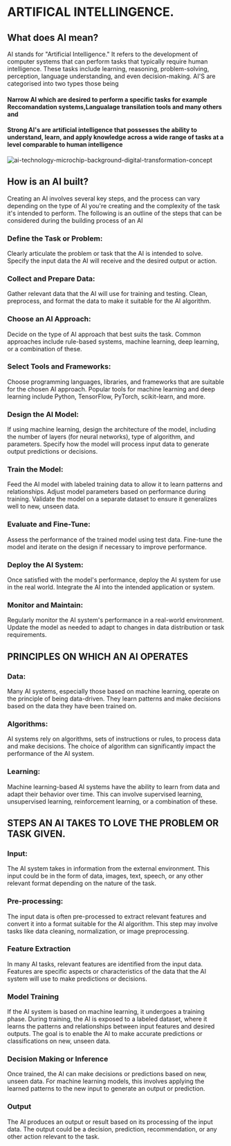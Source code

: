


# ARTIFICAL INTELLINGENCE.
## What does AI mean?

AI stands for "Artificial Intelligence." It refers to the development of computer systems that can perform tasks that typically require human intelligence. These tasks include learning, reasoning, problem-solving, perception, language understanding, and even decision-making. 
AI'S are categorised into two types those being 
#### Narrow AI which are desired to perform a specific tasks for example Reccomandation systems,Langualage transilation tools and many others and 
#### Strong AI's are artificial intelligence that possesses the ability to understand, learn, and apply knowledge across a wide range of tasks at a level comparable to human intelligence

![ai-technology-microchip-background-digital-transformation-concept](https://github.com/23W-GBAC/RHYAN2/assets/148863405/d1428c50-3ed7-4eae-aefc-507d43d7e2b7)
## How is an AI built?

Creating an AI involves several key steps, and the process can vary depending on the type of AI you're creating and the complexity of the task it's intended to perform. 
The following is an outline of the steps that can be considered during the building process of an AI
### Define the Task or Problem:

Clearly articulate the problem or task that the AI is intended to solve.
Specify the input data the AI will receive and the desired output or action.
### Collect and Prepare Data:

Gather relevant data that the AI will use for training and testing.
Clean, preprocess, and format the data to make it suitable for the AI algorithm.
### Choose an AI Approach:

Decide on the type of AI approach that best suits the task. Common approaches include rule-based systems, machine learning, deep learning, or a combination of these.
### Select Tools and Frameworks:

Choose programming languages, libraries, and frameworks that are suitable for the chosen AI approach.
Popular tools for machine learning and deep learning include Python, TensorFlow, PyTorch, scikit-learn, and more.
### Design the AI Model:

If using machine learning, design the architecture of the model, including the number of layers (for neural networks), type of algorithm, and parameters.
Specify how the model will process input data to generate output predictions or decisions.
### Train the Model:

Feed the AI model with labeled training data to allow it to learn patterns and relationships.
Adjust model parameters based on performance during training.
Validate the model on a separate dataset to ensure it generalizes well to new, unseen data.
### Evaluate and Fine-Tune:

Assess the performance of the trained model using test data.
Fine-tune the model and iterate on the design if necessary to improve performance.
### Deploy the AI System:

Once satisfied with the model's performance, deploy the AI system for use in the real world.
Integrate the AI into the intended application or system.
### Monitor and Maintain:

Regularly monitor the AI system's performance in a real-world environment.
Update the model as needed to adapt to changes in data distribution or task requirements.
## PRINCIPLES ON WHICH AN AI OPERATES 
### Data:

Many AI systems, especially those based on machine learning, operate on the principle of being data-driven. They learn patterns and make decisions based on the data they have been trained on.
### Algorithms:

  AI systems rely on algorithms, sets of instructions or rules, to process data and make decisions. The choice of algorithm can significantly impact the performance of the AI system.
### Learning:

 Machine learning-based AI systems have the ability to learn from data and adapt their behavior over time. This can involve supervised learning, unsupervised learning, reinforcement learning, or a combination of these.
## STEPS AN AI TAKES TO LOVE THE PROBLEM OR TASK GIVEN.
### Input:
The AI system takes in information from the external environment. This input could be in the form of data, images, text, speech, or any other relevant format depending on the nature of the task.

### Pre-processing: 
The input data is often pre-processed to extract relevant features and convert it into a format suitable for the AI algorithm. This step may involve tasks like data cleaning, normalization, or image preprocessing.

### Feature Extraction
In many AI tasks, relevant features are identified from the input data. Features are specific aspects or characteristics of the data that the AI system will use to make predictions or decisions.

### Model Training  
If the AI system is based on machine learning, it undergoes a training phase. During training, the AI is exposed to a labeled dataset, where it learns the patterns and relationships between input features and desired outputs. The goal is to enable the AI to make accurate predictions or classifications on new, unseen data.

### Decision Making or Inference
Once trained, the AI can make decisions or predictions based on new, unseen data. For machine learning models, this involves applying the learned patterns to the new input to generate an output or prediction.

### Output
The AI produces an output or result based on its processing of the input data. The output could be a decision, prediction, recommendation, or any other action relevant to the task.

